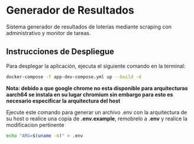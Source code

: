 # Generador de Resultados

Sistema generador de resultados de loterías mediante scraping con administrativo y monitor de tareas.

## Instrucciones de Despliegue

Para desplegar la aplicación, ejecuta el siguiente comando en la terminal:

```bash 
docker-compose -f app-dev-compose.yml up --build -d 
```

**Nota: debido a que google chrome no esta disponible para arquitecturas aarch64 se instala en su lugar chromium sin embargo para esto es necesario especificar la arquitectura del host**

Ejecute este comando para generar un archivo .env con la arquitectura de su host o realice una copia de **.env.example**, remobrelo a **.env** y realice la modificacion pertinente

```bash
echo "ARG=$(uname -m)" > .env
```
